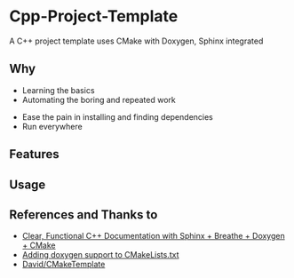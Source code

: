 # Cpp-Project-Template

A C++ project template uses CMake with Doxygen, Sphinx integrated

## Why

- Learning the basics
- Automating the boring and repeated work

* Ease the pain in installing and finding dependencies
* Run everywhere

## Features

## Usage

## References and Thanks to

- [Clear, Functional C++ Documentation with Sphinx + Breathe + Doxygen + CMake](https://devblogs.microsoft.com/cppblog/clear-functional-c-documentation-with-sphinx-breathe-doxygen-cmake/)
- [Adding doxygen support to CMakeLists.txt](http://www.miscdebris.net/blog/2019/02/25/adding-doxygen-support-to-cmakelists-txt/)
- [David/CMakeTemplate](https://github.com/DavidAce/CMakeTemplate)
